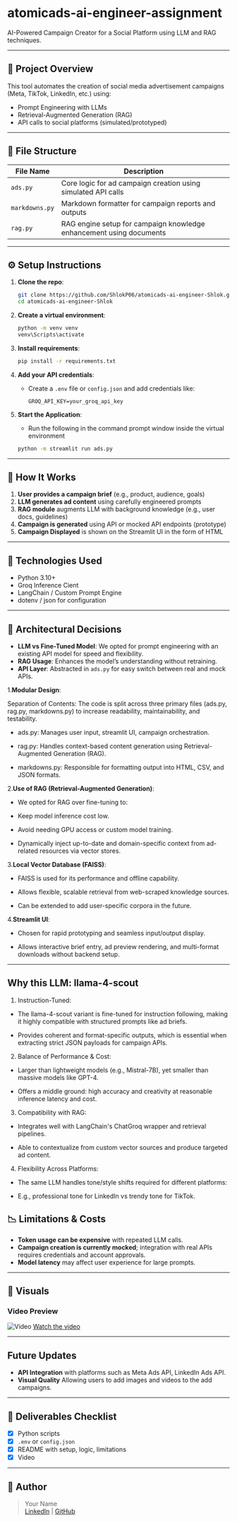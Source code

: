 
# atomicads-ai-engineer-assignment

AI-Powered Campaign Creator for a Social Platform using LLM and RAG techniques.

---

## 🚀 Project Overview

This tool automates the creation of social media advertisement campaigns (Meta, TikTok, LinkedIn, etc.) using:
- Prompt Engineering with LLMs
- Retrieval-Augmented Generation (RAG)
- API calls to social platforms (simulated/prototyped)

---

## 🧩 File Structure

| File Name      | Description                                                         |
|----------------|---------------------------------------------------------------------|
| `ads.py`       | Core logic for ad campaign creation using simulated API calls       |
| `markdowns.py` | Markdown formatter for campaign reports and outputs                 |
| `rag.py`       | RAG engine setup for campaign knowledge enhancement using documents |

---

## ⚙️ Setup Instructions

1. **Clone the repo**:
   ```bash
   git clone https://github.com/ShlokP06/atomicads-ai-engineer-Shlok.git
   cd atomicads-ai-engineer-Shlok
   ```

2. **Create a virtual environment**:
   ```bash
   python -m venv venv
   venv\Scripts\activate 
   ```

3. **Install requirements**:
   ```bash
   pip install -r requirements.txt
   ```

4. **Add your API credentials**:
   - Create a `.env` file or `config.json` and add credentials like:
     ```env
     GROQ_API_KEY=your_groq_api_key
     ```

5. **Start the Application**:
   - Run the following in the command prompt window inside the virtual environment
   ```bash
   python -m streamlit run ads.py
   ```

--- 

## 🧠 How It Works

1. **User provides a campaign brief** (e.g., product, audience, goals)
2. **LLM generates ad content** using carefully engineered prompts
3. **RAG module** augments LLM with background knowledge (e.g., user docs, guidelines)
4. **Campaign is generated** using API or mocked API endpoints (prototype)
5. **Campaign Displayed** is shown on the Streamlit UI in the form of HTML
---

## 🧪 Technologies Used

- Python 3.10+
- Groq Inference Cient
- LangChain / Custom Prompt Engine
- dotenv / json for configuration

---

## 📌 Architectural Decisions

- **LLM vs Fine-Tuned Model**: We opted for prompt engineering with an existing API model for speed and flexibility.
- **RAG Usage**: Enhances the model’s understanding without retraining.
- **API Layer**: Abstracted in `ads.py` for easy switch between real and mock APIs.


1.**Modular Design**:

   Separation of Contents: The code is split across three primary files (ads.py, rag.py, markdowns.py) to increase readability, maintainability, and testability.

   - ads.py: Manages user input, streamlit UI, campaign orchestration.
 
   - rag.py: Handles context-based content generation using Retrieval-Augmented Generation (RAG).

   - markdowns.py: Responsible for formatting output into HTML, CSV, and JSON formats.

2.**Use of RAG (Retrieval-Augmented Generation)**:

   - We opted for RAG over fine-tuning to:

   - Keep model inference cost low.

   - Avoid needing GPU access or custom model training.

   - Dynamically inject up-to-date and domain-specific context from ad-related resources via vector stores.

3.**Local Vector Database (FAISS)**:

   - FAISS is used for its performance and offline capability.

   - Allows flexible, scalable retrieval from web-scraped knowledge sources.

   - Can be extended to add user-specific corpora in the future.

4.**Streamlit UI**:

   - Chosen for rapid prototyping and seamless input/output display.

   - Allows interactive brief entry, ad preview rendering, and multi-format downloads without backend setup.

---
## Why this LLM: llama-4-scout
1. Instruction-Tuned:

- The llama-4-scout variant is fine-tuned for instruction following, making it highly compatible with structured prompts like ad briefs.

- Provides coherent and format-specific outputs, which is essential when extracting strict JSON payloads for campaign APIs.

2. Balance of Performance & Cost:

- Larger than lightweight models (e.g., Mistral-7B), yet smaller than massive models like GPT-4.

- Offers a middle ground: high accuracy and creativity at reasonable inference latency and cost.

3. Compatibility with RAG:

- Integrates well with LangChain's ChatGroq wrapper and retrieval pipelines.

- Able to contextualize from custom vector sources and produce targeted ad content.

4. Flexibility Across Platforms:

- The same LLM handles tone/style shifts required for different platforms:

- E.g., professional tone for LinkedIn vs trendy tone for TikTok.



## 📉 Limitations & Costs

- **Token usage can be expensive** with repeated LLM calls.
- **Campaign creation is currently mocked**; integration with real APIs requires credentials and account approvals.
- **Model latency** may affect user experience for large prompts.

---

## 📸 Visuals

### Video Preview
![Video](https://github.com/ShlokP06/atomicads-ai-engineer-Shlok/blob/main/Visuals/Screenshot%202025-05-10%20201750.png)
[Watch the video](https://drive.google.com/file/d/10cn2nQyhd2Dz67653bJeyDDLVALyIyeZ/view?usp=drive_link)

---
## Future Updates
- **API Integration** with platforms such as Meta Ads API, LinkedIn Ads API.
- **Visual Quality** Allowing users to add images and videos to the add campaigns.
---

## 📁 Deliverables Checklist

- [x] Python scripts
- [x] `.env` or `config.json`
- [x] README with setup, logic, limitations
- [x] Video

---

## 👤 Author

> Your Name  
> [LinkedIn](https://www.linkedin.com/in/shlok-parikh-370773335/) | [GitHub](https://github.com/ShlokP06)
